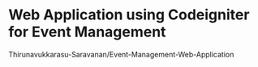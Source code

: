 # Web Application using Codeigniter for Event Management
 Thirunavukkarasu-Saravanan/Event-Management-Web-Application
